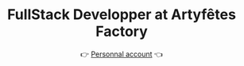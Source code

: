 <h1 align=center>FullStack Developper at Artyfêtes Factory</h1>

<div align=center>👉 <a href="https://github.com/Goramax">Personnal account</a> 👈</div>
